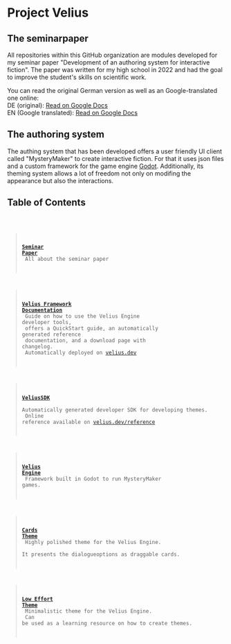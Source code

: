 # Project Velius

## The seminarpaper
All repositories within this GitHub organization are modules developed for my seminar paper "Development of an authoring system for interactive fiction". The paper was written for my high school in 2022 and had the goal to improve the student's skills on scientific work.

You can read the original German version as well as an Google-translated one online: <br>
DE (original): [Read on Google Docs](https://docs.google.com/document/d/1V_xAOBrESx3I1C2_8OG41vnmN1HA13UKyySktGYza7c/edit?usp=sharing) <br>
EN (Google translated): [Read on Google Docs](https://docs.google.com/document/d/1Q4Q3G1BQrddKZUu3_WuWB3rwWWrGZ_miZOfCjSQ-cQc/edit?usp=sharing)

## The authoring system
The authing system that has been developed offers a user friendly UI client called "MysteryMaker" to create interactive fiction. For that it uses json files and a custom framework for the game engine [Godot](https://github.com/godotengine/godot). Additionally, its theming system allows a lot of freedom not only on modifing the appearance but also the interactions.

## Table of Contents
<code>

> **[Seminar Paper](https://github.com/Velius-Development/SeminarPaper)**<br>
> All about the seminar paper


> **[Velius Framework Documentation](https://github.com/Velius-Development/VeliusDocs)**<br>
> Guide on how to use the Velius Engine developer tools, <br>
> offers a QuickStart guide, an automatically generated reference <br>
> documentation, and a download page with changelog. <br>
> Automatically deployed on [velius.dev](https://velius.dev/)

> **[VeliusSDK](https://github.com/Velius-Development/VeliusSDK)**<br>
> Automatically generated developer SDK for developing themes.<br>
> Online reference available on [velius.dev/reference](https://velius.dev/reference)

> **[Velius Engine](https://github.com/Velius-Development/VeliusEngine)**<br>
> Framework built in Godot to run MysteryMaker games.

> **[Cards Theme](https://github.com/Velius-Development/Cards-Theme)**<br>
> Highly polished theme for the Velius Engine.<br>
> It presents the dialogueoptions as draggable cards. 

> **[Low Effort Theme](https://github.com/Velius-Development/LowEffort-Theme)**<br>
> Minimalistic theme for the Velius Engine.<br>
> Can be used as a learning resource on how to create themes.

</code>